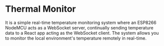 # Thermal Monitor

It is a simple real-time temperature monitoring system where an ESP8266 NodeMCU acts as a WebSocket server, continually sending temperature data to a React app acting as the WebSocket client. The system allows you to monitor the local environment's temperature remotely in real-time.
